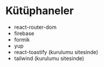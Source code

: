 # Kütüphaneler

- react-router-dom
- firebase
- formik
- yup
- react-toastify (kurulumu sitesinde)
- tailwind (kurulumu sitesinde)
